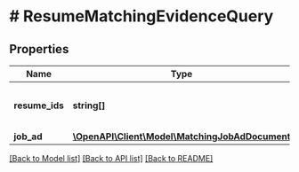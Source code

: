 # # ResumeMatchingEvidenceQuery

## Properties

Name | Type | Description | Notes
------------ | ------------- | ------------- | -------------
**resume_ids** | **string[]** | List of Resume IDs to be considered |
**job_ad** | [**\OpenAPI\Client\Model\MatchingJobAdDocument**](MatchingJobAdDocument.md) |  |

[[Back to Model list]](../../README.md#models) [[Back to API list]](../../README.md#endpoints) [[Back to README]](../../README.md)

